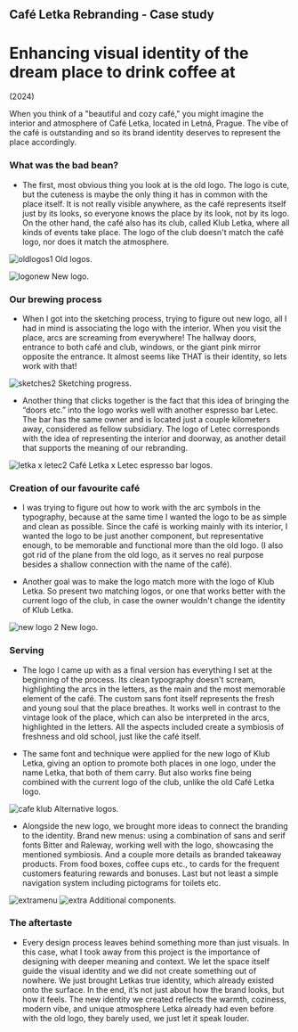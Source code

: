 ## Café Letka Rebranding - Case study
# Enhancing visual identity of the dream place to drink coffee at
(2024)

When you think of a "beautiful and cozy café," you might imagine the interior and atmosphere of Café Letka, located in Letná, Prague. The vibe of the café is outstanding and so its brand identity deserves to represent the place accordingly.

### What was the bad bean?
- The first, most obvious thing you look at is the old logo. The logo is cute, but the cuteness is maybe the only thing it has in common with the place itself. It is not really visible anywhere, as the café represents itself just by its looks, so everyone knows the place by its look, not by its logo. On the other hand, the café also has its club, called Klub Letka, where all kinds of events take place. The logo of the club doesn't match the café logo, nor does it match the atmosphere.

![oldlogos1](https://github.com/user-attachments/assets/96933ba5-3654-4c05-b2eb-9263b59c3888 "Old logos")
Old logos.

![logonew](https://github.com/user-attachments/assets/4f9eed84-a285-42a8-bd9a-87ebc1232d86 "New logo")
New logo.




### Our brewing process
- When I got into the sketching process, trying to figure out new logo, all I had in mind is associating the logo with the interior. When you visit the place, arcs are screaming from everywhere! The hallway doors, entrance to both café and club, windows, or the giant pink mirror opposite the entrance. It almost seems like THAT is their identity, so lets work with that!

![sketches2](https://github.com/user-attachments/assets/f7b90d6d-f1c0-4312-8af4-89412fa3018c)
Sketching progress.

- Another thing that clicks together is the fact that this idea of bringing the “doors etc.” into the logo works well with another espresso bar Letec. The bar has the same owner and is located just a couple kilometers away, considered as fellow subsidiary. The logo of Letec corresponds with the idea of representing the interior and doorway, as another detail that supports the meaning of our rebranding.

![letka x letec2](https://github.com/user-attachments/assets/90cd022e-95b5-4ee0-89e8-613fa68cc129)
Café Letka x Letec espresso bar logos.


### Creation of our favourite café
- I was trying to figure out how to work with the arc symbols in the typography, because at the same time I wanted the logo to be as simple and clean as possible. Since the café is working mainly with its interior, I wanted the logo to be just another component, but representative enough, to be memorable and functional more than the old logo. (I also got rid of the plane from the old logo, as it serves no real purpose besides a shallow connection with the name of the café).

- Another goal was to make the logo match more with the logo of Klub Letka. So present two matching logos, or one that works better with the current logo of the club, in case the owner wouldn't change the identity of Klub Letka.

![new logo 2](https://github.com/user-attachments/assets/d2db4289-576f-4dc0-bb0f-8eb7539e68b3)
New logo.


### Serving
- The logo I came up with as a final version has everything I set at the beginning of the process. Its clean typography doesn't scream, highlighting the arcs in the letters, as the main and the most memorable element of the café. The custom sans font itself represents the fresh and young soul that the place breathes. It works well in contrast to the vintage look of the place, which can also be interpreted in the arcs, highlighted in the letters. All the aspects included create a symbiosis of freshness and old school, just like the café itself.

- The same font and technique were applied for the new logo of Klub Letka, giving an option to promote both places in one logo, under the name Letka, that both of them carry. But also works fine being combined with the current logo of the club, unlike the old Café Letka logo.

![cafe   klub](https://github.com/user-attachments/assets/3b1da553-6f1f-4eb7-b277-090961552f98)
Alternative logos.

- Alongside the new logo, we brought more ideas to connect the branding to the identity. Brand new menus: using a combination of sans and serif fonts Bitter and Raleway, working well with the logo, showcasing the mentioned symbiosis. And a couple more details as branded takeaway products. From food boxes, coffee cups etc., to cards for the frequent customers featuring rewards and bonuses. Last but not least a simple navigation system including pictograms for toilets etc.

![extramenu](https://github.com/user-attachments/assets/00192d0d-662a-4623-a939-cd86a5ffd532)
![extra](https://github.com/user-attachments/assets/6eca7287-8a0d-469a-90fd-01657df7e4d5)
Additional components.

### The aftertaste
- Every design process leaves behind something more than just visuals. In this case, what I took away from this project is the importance of designing with deeper meaning and context. We let the space itself guide the visual identity and we did not create something out of nowhere. We just brought Letkas true identity, which already existed onto the surface. In the end, it’s not just about how the brand looks, but how it feels. The new identity we created reflects the warmth, coziness, modern vibe, and unique atmosphere Letka already had even before with the old logo, they barely used, we just let it speak louder.

